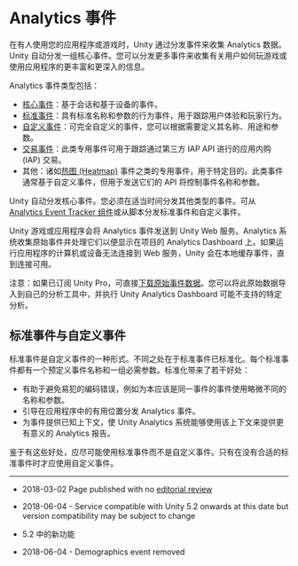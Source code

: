# Analytics 事件

在有人使用您的应用程序或游戏时，Unity 通过分发事件来收集 Analytics 数据。Unity 自动分发一组核心事件。您可以分发更多事件来收集有关用户如何玩游戏或使用应用程序的更丰富和更深入的信息。

Analytics 事件类型包括：

* [核心事件](UnityAnalyticsCoreEvents.html)：基于会话和基于设备的事件。
* [标准事件](UnityAnalyticsStandardEvents.html)：具有标准名称和参数的行为事件，用于跟踪用户体验和玩家行为。
* [自定义事件](UnityAnalyticsCustomEvents.html)：可完全自定义的事件，您可以根据需要定义其名称、用途和参数。
* [交易事件](UnityAnalyticsMonetization.html)：此类专用事件可用于跟踪通过第三方 IAP API 进行的应用内购 (IAP) 交易。
* 其他：诸如[热图 (Heatmap)](https://bitbucket.org/Unity-Technologies/heatmaps/wiki/v2.md) 事件之类的专用事件，用于特定目的。此类事件通常基于自定义事件，但用于发送它们的 API 将控制事件名称和参数。

Unity 自动分发核心事件。您必须在适当时间分发其他类型的事件。可从 [Analytics Event Tracker 组件](class-AnalyticsEventTracker.html)或从脚本分发标准事件和自定义事件。

Unity 游戏或应用程序会将 Analytics 事件发送到 Unity Web 服务。Analytics 系统收集原始事件并处理它们以便显示在项目的 Analytics Dashboard 上。如果运行应用程序的计算机或设备无法连接到 Web 服务，Unity 会在本地缓存事件，直到连接可用。

注意：如果已订阅 Unity Pro，可直接[下载原始事件数据](UnityAnalyticsRawDataExport.html)。您可以将此原始数据导入到自己的分析工具中，并执行 Unity Analytics Dashboard 可能不支持的特定分析。

## 标准事件与自定义事件

标准事件是自定义事件的一种形式。不同之处在于标准事件已标准化。每个标准事件都有一个预定义事件名称和一组必需参数。标准化带来了若干好处：

* 有助于避免易犯的编码错误，例如为本应该是同一事件的事件使用略微不同的名称和参数。
* 引导在应用程序中的有用位置分发 Analytics 事件。
* 为事件提供已知上下文，使 Unity Analytics 系统能够使用该上下文来提供更有意义的 Analytics 报告。

鉴于有这些好处，应尽可能使用标准事件而不是自定义事件。只有在没有合适的标准事件时才应使用自定义事件。

---

* <span class="page-edit">2018-03-02 Page published with no [editorial review](DocumentationEditorialReview.html)
</span>

* <span class="page-edit">2018-06-04 - Service compatible with Unity 5.2 onwards at this date but version compatibility may be subject to change</span>

* <span class="page-history">5.2 中的新功能</span>

* <span class="page-history">2018-06-04 - Demographics event removed</span>
